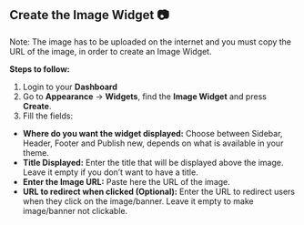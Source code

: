 ## Create the Image Widget 📷 

Note: The image has to be uploaded on the internet and you must copy  the URL of the image, in order to create an Image Widget.

**Steps to follow:**
1.  Login to your **Dashboard**
2.  Go to  **Appearance**  ->  **Widgets**, find the  **Image Widget**  and press  **Create**.
3.  Fill the fields:

-   **Where do you want the widget displayed:**  Choose between Sidebar, Header, Footer and Publish new, depends on what is available in your theme.
-   **Title Displayed:**  Enter the title that will be displayed above the image. Leave it empty if you don’t want to have a title.
-   **Enter the Image URL:**  Paste here the URL of the image.
-   **URL to redirect when clicked (Optional):**  Enter the URL to redirect users when they click on the image/banner. Leave it empty to make image/banner not clickable.
